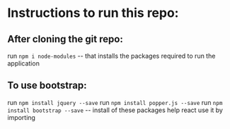# Instructions to run this repo:
## After cloning the git repo:
run ```npm i node-modules```
-- that installs the packages required to run the application

## To use bootstrap:
run ```npm install jquery --save```
run ```npm install popper.js --save```
run ```npm install bootstrap --save```
-- install of these packages help react use it by importing
